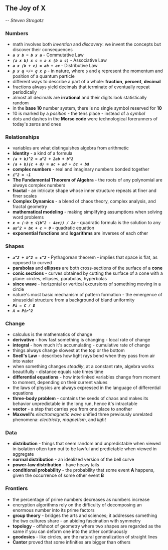 ## The Joy of X
-- *Steven Strogatz*


### Numbers
- math involves both *invention* and *discovery*: we invent the concepts but discover their consequences
- ***`a x b = b x a`*** - Commutative Law
- ***`(a x b) x c = a x (b x c)`*** - Associative Law
- ***`a x (b + c) = ab + ac`*** - Distributive Law
- ***`p x q =/= q x p`*** - in nature, where `p` and `q` represent the momentum and position of a quantum particle
- different ways to describe a part of a whole: **fraction**, **percent**, **decimal**
- fractions always yield decimals that terminate of eventually repeat periodically
- almost all decimals are **irrational** and their digits look statistically random
- in the **base 10** number system, there is no single symbol reserved for **10**
- 10 is marked by a *position* - the tens place - instead of a *symbol*
- dots and dashes in the **Morse code** were technological forerunners of today's zeros and ones


### Relationships
- variables are what distinguishes algebra from arithmetic
- **Identity** - a kind of a formula
- ***`(a + b)^2 = a^2 + 2ab + b^2`***
- ***`(a + b)(c + d) = ac + ad + bc + bd`***
- **complex numbers** - real and imaginary numbers bonded together
- ***`i^2 = -1`***
- **The Fundamental Theorem of Algebra** - the roots of any polynomial are always complex numbers
- **fractal** - an intricate shape whose inner structure repeats at finer and finer scales
- **Complex Dynamics** - a blend of chaos theory, complex analysis, and fractal geometry
- **mathematical modeling** - making simplifying assumptions when solving word problems
- ***`x = (-b ± √(b^2 - 4ac)) / 2a`*** - quadratic formula is the solution to any 
- ***`ax^2 + bx + c = 0`*** - quadratic equation
- **exponential functions** and **logarithms** are inverses of each other


### Shapes
- ***`a^2 + b^2 = c^2`*** - Pythagorean theorem - implies that space is flat, as opposed to curved
- **parabolas** and **ellipses** are both cross-sections of the surface of a **cone**
- **conic sections** - curves obtained by cutting the surface of a cone with a plane: circles, ellipses, parabolas, hyperbolas
- **since wave** - horizontal or vertical excursions of something moving in a circle
- nature's most basic mechanism of pattern formation - the emergence of sinusoidal structure from a background of bland uniformity
- ***`Pi = C / D`***
- ***`A = Pir^2`***


### Change
- calculus is the mathematics of change
- **derivative** - how fast something is changing - local rate of change
- **integral** - how much it's accumulating - cumulative rate of change
- things always change slowest at the top or the bottom
- **Snell's Law** - describes how light rays bend when they pass from air into water
- when something changes *steadily*, at a constant rate, algebra works beautifully - distance equals rate times time
- **differential equations** - how interlinked variables change from moment to moment, depending on their current values
- the laws of physics are always expressed in the language of differential equations
- **three-body problem** - contains the seeds of chaos and makes its behavior unpredictable in the long run, hence it's intractable
- **vector** - a step that carries you from one place to another
- **Maxwell's** *electromagnetic wave* unified three previously unrelated phenomena: *electricity*, *magnetism*, and *light*


### Data
- **distribution** - things that seem random and unpredictable when viewed in isolation often turn out to be lawful and predictable when viewed in aggregate
- **normal distribution** - an idealized version of the bell curve
- **power-law distribution** - have heavy tails
- **conditional probability** - the probability that some event **A** happens, given the occurrence of some other event **B**


### Frontiers
- the percentage of prime numbers decreases as numbers increase
- encryption algorithms rely on the difficulty of decomposing an enormous number into its prime factors
- **group theory** - bridges the arts and sciences; it addresses something the two cultures share - an abiding fascination with symmetry
- **topology** - offshoot of geometry where two shapes are regarded as the same if you can deform one into the other continuously
- **geodesics** - like circles, are the natural generalization of straight lines
- **Cantor** proved that some infinities are bigger than others
